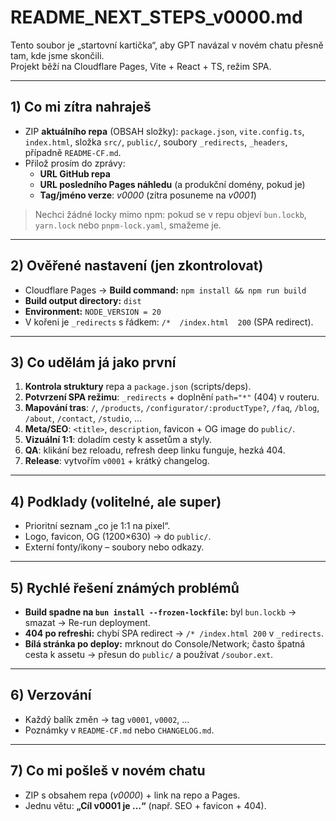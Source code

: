 # README_NEXT_STEPS_v0000.md

Tento soubor je „startovní kartička“, aby GPT navázal v novém chatu přesně tam, kde jsme skončili.  
Projekt běží na Cloudflare Pages, Vite + React + TS, režim SPA.

---

## 1) Co mi zítra nahraješ
- ZIP **aktuálního repa** (OBSAH složky): `package.json`, `vite.config.ts`, `index.html`, složka `src/`, `public/`, soubory `_redirects`, `_headers`, případně `README-CF.md`.
- Přilož prosím do zprávy:
  - **URL GitHub repa**
  - **URL posledního Pages náhledu** (a produkční domény, pokud je)
  - **Tag/jméno verze**: _v0000_ (zítra posuneme na _v0001_)

> Nechci žádné locky mimo npm: pokud se v repu objeví `bun.lockb`, `yarn.lock` nebo `pnpm-lock.yaml`, smažeme je.

---

## 2) Ověřené nastavení (jen zkontrolovat)
- Cloudflare Pages → **Build command:** `npm install && npm run build`
- **Build output directory:** `dist`
- **Environment:** `NODE_VERSION = 20`
- V kořeni je `_redirects` s řádkem: `/*  /index.html  200` (SPA redirect).

---

## 3) Co udělám já jako první
1. **Kontrola struktury** repa a `package.json` (scripts/deps).
2. **Potvrzení SPA režimu**: `_redirects` + doplnění `path="*"` (404) v routeru.
3. **Mapování tras**: `/`, `/products`, `/configurator/:productType?`, `/faq`, `/blog`, `/about`, `/contact`, `/studio`, …
4. **Meta/SEO**: `<title>`, `description`, favicon + OG image do `public/`.
5. **Vizuální 1:1**: doladím cesty k assetům a styly.
6. **QA**: klikání bez reloadu, refresh deep linku funguje, hezká 404.
7. **Release**: vytvořím `v0001` + krátký changelog.

---

## 4) Podklady (volitelné, ale super)
- Prioritní seznam „co je 1:1 na pixel“.
- Logo, favicon, OG (1200×630) → do `public/`.
- Externí fonty/ikony – soubory nebo odkazy.

---

## 5) Rychlé řešení známých problémů
- **Build spadne na `bun install --frozen-lockfile`:** byl `bun.lockb` → smazat → Re-run deployment.
- **404 po refreshi:** chybí SPA redirect → `/* /index.html 200` v `_redirects`.
- **Bílá stránka po deploy:** mrknout do Console/Network; často špatná cesta k assetu → přesun do `public/` a používat `/soubor.ext`.

---

## 6) Verzování
- Každý balík změn → tag `v0001`, `v0002`, …
- Poznámky v `README-CF.md` nebo `CHANGELOG.md`.

---

## 7) Co mi pošleš v novém chatu
- ZIP s obsahem repa (_v0000_) + link na repo a Pages.
- Jednu větu: **„Cíl v0001 je …“** (např. SEO + favicon + 404).

